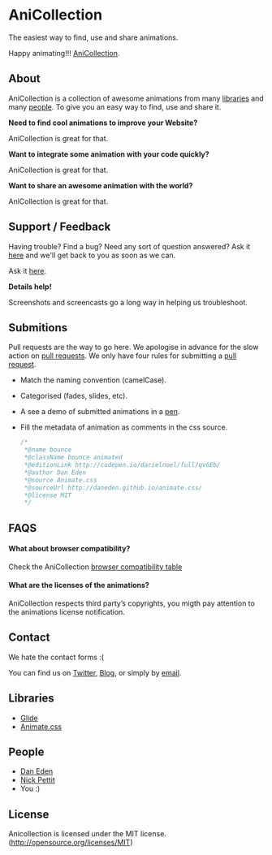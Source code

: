 # AniCollection

The easiest way to find, use and share animations.

Happy animating!!! [AniCollection](http://anicollection.github.io).

## About

AniCollection is a collection of awesome animations from many [libraries](https://github.com/anicollection/anicollection#libraries) and many [people](https://github.com/anicollection/anicollection#people). To give you an easy way to find, use and share it.

**Need to find cool animations to improve your Website?**

AniCollection is great for that.

**Want to integrate some animation with your code quickly?**

AniCollection is great for that.

**Want to share an awesome animation with the world?**

AniCollection is great for that.

## Support / Feedback

Having trouble? Find a bug? Need any sort of question answered? Ask it [here](https://github.com/anicollection/anicollection/issues) and we'll get back to you as soon as we can.

Ask it [here](https://github.com/anicollection/anicollection/issues).

**Details help!**

Screenshots and screencasts go a long way in helping us troubleshoot.

## Submitions

Pull requests are the way to go here. We apologise in advance for the slow action on [pull requests](https://github.com/anicollection/anicollection/pulls). We only have four rules for submitting a [pull request](https://github.com/anicollection/anicollection/pulls).

- Match the naming convention (camelCase).
- Categorised (fades, slides, etc).
- A see a demo of submitted animations in a [pen](http://codepen.io).
- Fill the metadata of animation as comments in the css source.

  ```css
  /*
   *@name bounce
   *@className bounce animated
   *@editionLink http://codepen.io/darielnoel/full/qvGEb/
   *@author Dan Eden
   *@source Animate.css
   *@sourceUrl http://daneden.github.io/animate.css/
   *@license MIT
   */
  ```

## FAQS

#### What about browser compatibility?

Check the AniCollection [browser compatibility table](https://github.com/anicollection/anicollection/wiki/Browser-Compatibility)

#### What are the licenses of the animations?

AniCollection respects third party’s copyrights, you migth pay attention to the animations license notification.

## Contact

We hate the contact forms :(

You can find us on [Twitter](https://twitter.com/dariel_noel), [Blog](http://darielnoel.github.io/), or simply by [email](mailto:darielnoel@gmail.com).

## Libraries

- [Glide](https://github.com/nickpettit/glide)
- [Animate.css](http://daneden.github.io/animate.css/)

## People

- [Dan Eden](http://daneden.me/)
- [Nick Pettit](http://nickpettit.com/)
- You :)

## License

Anicollection is licensed under the MIT license. (http://opensource.org/licenses/MIT)

